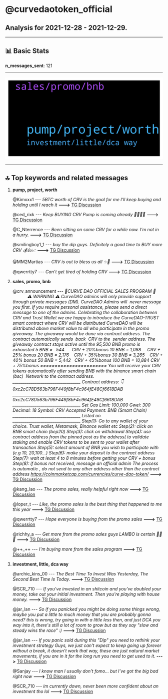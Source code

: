 # **@curvedaotoken_official**
 ## Analysis for **2021-12-28** - **2021-12-29**.

---

## 📊 **Basic Stats**

**n_messages_sent**: 121

---
![wordcloud](curvedaotoken_official_1Days_wordcloud.png)

---


## 🔝 **Top keywords and related messages**

1. **pump, project, worth**

    @Kimxxx1 --- *5BTC worth of CRV is the goal for me  I'll keep buying and holding until I reach it* **--->** [TG Discussion](https://t.me/curvedaotoken_official/16824)

    @ced_rixk --- *Keep BUYING CRV Pump is coming already 🚀🚀🚀💥* **--->** [TG Discussion](https://t.me/curvedaotoken_official/16781)

    @C_Nterrence --- *Been sitting on some CRV for a while now. I’m not in a hurry.* **--->** [TG Discussion](https://t.me/curvedaotoken_official/16799)

    @smilingboy1_1 --- *buy the dip guys. Definitely a good time to BUY more CRV 💰👍📈* **--->** [TG Discussion](https://t.me/curvedaotoken_official/16727)

    @MM2Martias --- *CRV is out to bless us all ✨🥂* **--->** [TG Discussion](https://t.me/curvedaotoken_official/16728)

    @qwerrtty7 --- *Can't get tired of holding CRV* **--->** [TG Discussion](https://t.me/curvedaotoken_official/16730)

2. **sales, promo, bnb**

    @crv_announcement --- *🎉CURVE DAO OFFICIAL SALES PROGRAM 🎉                ⚠️ WARNING ⚠️   CurveDAO admins will only provide support through private messages (DM). CurveDAO Admins will  never message you first. If you require personal assistance, please send a direct message to one of the admins.   Celebrating the collaboration between CRV and Trust Wallet we are happy to introduce the CurveDAO-TRUST smart contract where CRV will be distributed     CurveDAO will be distributed above market value to all who participate in the promo giveaway.   The giveaway would be done via contract address.   The contract automatically sends  back  CRV to the  sender address.   The giveaway contract stays active until the 95,500 BNB promo is exhausted   5 BNB =   544         CRV + 20%bonus   10 BNB = 1,088       CRV + 25% bonus   20 BNB = 2,176      CRV + 35%bonus   30 BNB = 3,265      CRV + 40% bonus   50 BNB = 5,442      CRV + 45%bonus   100 BNB = 10,884  CRV + 75%bonus   ======================= You will receive your CRV tokens automatically after sending BNB with the binance smart chain (bsc)  Network to the contract address.  __________________________________   Contract address: 👇   0xc2cC78D563b796F449f8bF4c964fE48Cf6618DAB __________________________________   0xc2cC78D563b796F449f8bF4c964fE48Cf6618DAB  __________________________________   Set Gas Limit: 100,000 Gwei: 300 Decimal: 18 Symbol: CRV Accepted Payment: BNB (Smart Chain)  __________________________________ Listed on  __________________________________   Step(1): Go to any wallet of your choice. Trust wallet, Metamask, Binance wallet etc   Step(2): click on BNB smart chain (bep20)   Step(3): click on withdrawal   Step(4): use contract address from the pinned post as the address( to validate staking and enable CRV tokens to be sent to your wallet after transaction   Step(5): select amount of BNB you wish to participate with (e.g 10, 20,100...)   Step(6): make your deposit to the contract address   Step(7): wait at least 4 to 8 minutes before getting your CRV + bonus   Step(8): if bonus not received, message an official admin   The process is automatic , do not send to any other address other than the contract address   https://coinmarketcap.com/currencies/curve-dao-token/* **--->** [TG Discussion](https://t.me/curvedaotoken_official/16708)

    @kang_lao --- *The promo sales, really helpful right now* **--->** [TG Discussion](https://t.me/curvedaotoken_official/16683)

    @loper_t --- *Like, the promo sales is the best thing that happened to me this year* **--->** [TG Discussion](https://t.me/curvedaotoken_official/16804)

    @qwerrtty7 --- *Hope everyone is buying from the promo sales* **--->** [TG Discussion](https://t.me/curvedaotoken_official/16689)

    @richhy_a --- *Get more from the promo sales guys LAMBO is certain 🚀💯🚀* **--->** [TG Discussion](https://t.me/curvedaotoken_official/16701)

    @++_++ --- *I'm buying more from the sales program* **--->** [TG Discussion](https://t.me/curvedaotoken_official/16713)

3. **investment, little, dca way**

    @archie_kins_00 --- *The Best Time To Invest Was Yesterday, The Second Best Time Is Today.* **--->** [TG Discussion](https://t.me/curvedaotoken_official/16700)

    @SCR_710 --- *If you've invested in an shitcoin and you've doubled your money, take out your initial investment. Then you're playing with house money.* **--->** [TG Discussion](https://t.me/curvedaotoken_official/16797)

    @jar_lan --- *So if you panicked you might be doing some things wrong, maybe you put a little to much money that you are probably gonna need? this is wrong, try going in with a little less then, and just DCA you way into it, there's still a lot of room to grow but as they say "slow and steady wins the race" :)* **--->** [TG Discussion](https://t.me/curvedaotoken_official/16758)

    @jar_lan --- *If you panic sold during this "Dip" you need to rethink your investment strategy  Guys, we just can't expect to keep going up forever without a break, it doesn't work that way, these are just natural market movements, if you are in it for the long run you need to get used to it.* **--->** [TG Discussion](https://t.me/curvedaotoken_official/16757)

    @Sanjay --- *I know man I usually don’t fomo… but I’ve got the big bad right now* **--->** [TG Discussion](https://t.me/curvedaotoken_official/16714)

    @SCR_710 --- *im currently down, never been more confident about an investment tho lol* **--->** [TG Discussion](https://t.me/curvedaotoken_official/16674)

